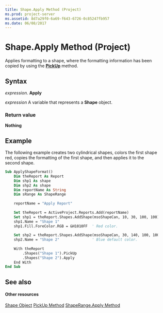 ```yaml
---
title: Shape.Apply Method (Project)
ms.prod: project-server
ms.assetid: 8d7a29f0-6a69-f643-6726-0c85247fb957
ms.date: 06/08/2017
---
```



# Shape.Apply Method (Project)
Applies formatting to a shape, where the formatting information has been copied by using the  **[PickUp](shape-pickup-method-project.md)** method.

## Syntax

 _expression_. **Apply**

 _expression_ A variable that represents a **Shape** object.


### Return value

 **Nothing**


## Example

The following example creates two cylindrical shapes, colors the first shape red, copies the formatting of the first shape, and then applies it to the second shape.


```vb
Sub ApplyShapeFormat()
    Dim theReport As Report
    Dim shp1 As shape
    Dim shp2 As shape
    Dim reportName As String
    Dim sRange As ShapeRange
    
    reportName = "Apply Report"
    
    Set theReport = ActiveProject.Reports.Add(reportName)
    Set shp1 = theReport.Shapes.AddShape(msoShapeCan, 10, 30, 100, 100)
    shp1.Name = "Shape 1"
    shp1.Fill.ForeColor.RGB = &H1010FF  ' Red color.
    
    Set shp2 = theReport.Shapes.AddShape(msoShapeCan, 30, 140, 100, 100)
    shp2.Name = "Shape 2"               ' Blue default color.
    
    With theReport
        .Shapes("Shape 1").PickUp
        .Shapes("Shape 2").Apply
    End With
End Sub
```


## See also


#### Other resources


[Shape Object](shape-object-project.md)
[PickUp Method](shape-pickup-method-project.md)
[ShapeRange.Apply Method](shaperange-apply-method-project.md)
